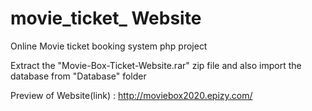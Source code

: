 # movie_ticket_ Website
Online Movie ticket booking system php project

Extract the "Movie-Box-Ticket-Website.rar" zip file and also import the database from "Database" folder

Preview of Website(link) : http://moviebox2020.epizy.com/
